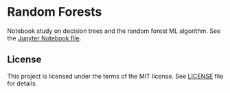 # Random Forests
Notebook study on decision trees and the random forest ML algorithm.
See the [Jupyter Notebook file](random_forests.ipynb).

## License

This project is licensed under the terms of the MIT license. See [LICENSE](LICENSE) file for details.
